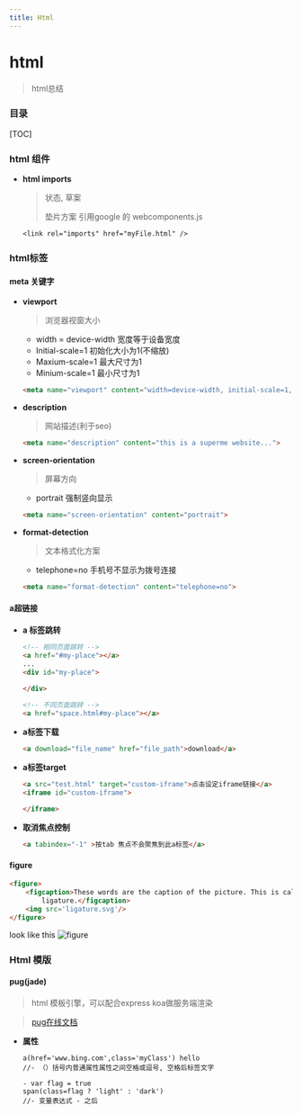```yaml
---
title: Html
---
```


# html

> html总结



### 目录

[TOC]

### html 组件

* **html imports**

  > 状态, 草案
  >
  > 垫片方案   引用google 的 webcomponents.js

  ```shell
  <link rel="imports" href="myFile.html" />
  ```



### html标签



#### meta 关键字

* **viewport**

  > 浏览器视窗大小

  * width = device-width  宽度等于设备宽度
  * Initial-scale=1  初始化大小为1(不缩放)
  * Maxium-scale=1 最大尺寸为1
  * Minium-scale=1 最小尺寸为1

  ```html
  <meta name="viewport" content="width=device-width, initial-scale=1, maxium-scale=1">
  ```

* **description**

  > 网站描述(利于seo)

  ```html
  <meta name="description" content="this is a superme website...">
  ```

* **screen-orientation**

  > 屏幕方向

  * portrait 强制竖向显示

  ```html
  <meta name="screen-orientation" content="portrait">
  ```

* **format-detection** 

  > 文本格式化方案

  * telephone=no 手机号不显示为拨号连接

  ```html
  <meta name="format-detection" content="telephone=no">
  ```

#### a超链接

* **a 标签跳转**

   ```html
   <!-- 相同页面跳转 -->
   <a href="#my-place"></a>
   ...
   <div id="my-place">
       
   </div>
   
   <!-- 不同页面跳转 -->
   <a href="space.html#my-place"></a>
   ```

* **a标签下载**

   ```html
   <a download="file_name" href="file_path">download</a>
   ```

* **a标签target**

   ```html
   <a src="test.html" target="custom-iframe">点击设定iframe链接</a>
   <iframe id="custom-iframe">
       
   </iframe>
   ```

* **取消焦点控制**

  ```html
  <a tabindex="-1" >按tab 焦点不会聚焦到此a标签</a>
  ```


#### **figure**

```html
<figure>
    <figcaption>These words are the caption of the picture. This is called a
        ligature.</figcaption>
    <img src='ligature.svg'/>
</figure>
```

look like this ![figure](/Users/float/Desktop/GitHub/blog/source/_posts/imgs/figure.png)







### Html 模版



#### pug(jade)

> html 模板引擎，可以配合express koa做服务端渲染 

> [pug在线文档](https://pugjs.org/language/attributes.html) 

* **属性**

  ```jade
  a(href='www.bing.com',class='myClass') hello
  //- （）括号内普通属性属性之间空格或逗号, 空格后标签文字
  
  - var flag = true
  span(class=flag ? 'light' : 'dark')
  //- 变量表达式 - 之后
  ```


